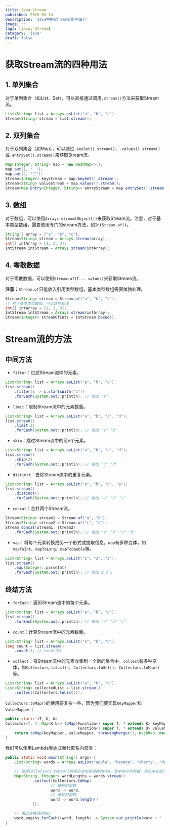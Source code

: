 ```yaml
---
title: Java-Stream
published: 2025-03-14
description: 'Java中的Stream有那些细节'
image: ''
tags: [java, Stream]
category: 'java'
draft: false 
---
```

# 获取Stream流的四种用法
## 1. 单列集合
对于单列集合（如List、Set），可以直接通过调用`.stream()`方法来获取Stream流。
```java
List<String> list = Arrays.asList("a", "b", "c");
Stream<String> stream = list.stream();
```
## 2. 双列集合
对于双列集合（如Map），可以通过`.keySet().stream()`、`.values().stream()`或`.entrySet().stream()`来获取Stream流。
```java
Map<Integer, String> map = new HashMap<>();
map.put(1, "一");
map.put(2, "二");
Stream<Integer> keyStream = map.keySet().stream();
Stream<String> valueStream = map.values().stream();
Stream<Map.Entry<Integer, String>> entryStream = map.entrySet().stream();
```
## 3. 数组
对于数组，可以使用`Arrays.stream(Object[])`来获取Stream流。注意，对于基本类型数组，需要使用专门的stream方法，如`IntStream.of()`。
```java
String[] array = {"a", "b", "c"};
Stream<String> stream = Arrays.stream(array);
int[] intArray = {1, 2, 3};
IntStream intStream = Arrays.stream(intArray);
```
## 4. 零散数据
对于零散数据，可以使用`Stream.of(T... values)`来获取Stream流。

**注意：**`Stream.of`只能放入引用类型数组，基本类型数组需要单独处理。
```java
Stream<String> stream = Stream.of("a", "b", "c");
// 对于基本类型数组，可以这样处理
int[] intArray = {1, 2, 3};
IntStream intStream = Arrays.stream(intArray);
Stream<Integer> streamOfInts = intStream.boxed();
```
# Stream流的方法
## 中间方法
- `filter`：过滤Stream流中的元素。
  
```java
List<String> list = Arrays.asList("a", "b", "c");
list.stream()
    .filter(s -> s.startsWith("a"))
    .forEach(System.out::println); // 输出 "a"
```
- `limit`：限制Stream流中的元素数量。
  
```java
List<String> list = Arrays.asList("a", "b", "c", "d");
list.stream()
    .limit(2)
    .forEach(System.out::println); // 输出 "a" "b"
```
- `skip`：跳过Stream流中的前n个元素。
  
```java
List<String> list = Arrays.asList("a", "b", "c", "d");
list.stream()
    .skip(2)
    .forEach(System.out::println); // 输出 "c" "d"
```
- `distinct`：去除Stream流中的重复元素。
  
```java
List<String> list = Arrays.asList("a", "b", "c", "a");
list.stream()
    .distinct()
    .forEach(System.out::println); // 输出 "a" "b" "c"
```
- `concat`：合并两个Stream流。
  
```java
Stream<String> stream1 = Stream.of("a", "b");
Stream<String> stream2 = Stream.of("c", "d");
Stream.concat(stream1, stream2)
    .forEach(System.out::println); // 输出 "a" "b" "c" "d"
```
- `map`：将每个元素转换成另一个形式或提取信息。`map`有多种变体，如`mapToInt`、`mapToLong`、`mapToDouble`等。
  
```java
List<String> list = Arrays.asList("1", "2", "3");
list.stream()
    .map(Integer::parseInt)
    .forEach(System.out::println); // 输出 1 2 3
```
## 终结方法
- `forEach`：遍历Stream流中的每个元素。
  
```java
List<String> list = Arrays.asList("a", "b", "c");
list.stream()
    .forEach(System.out::println); // 输出 "a" "b" "c"
```
- `count`：计算Stream流中的元素数量。
  
```java
List<String> list = Arrays.asList("a", "b", "c");
long count = list.stream()
    .count(); // count为3
```
- `collect`：将Stream流中的元素收集到一个新的集合中。`collect`有多种变体，如`Collectors.toList()`、`Collectors.toSet()`、`Collectors.toMap()`等。
  
```java
List<String> list = Arrays.asList("a", "b", "c");
List<String> collectedList = list.stream()
    .collect(Collectors.toList());
```
`Collectors.toMap()`的使用要复杂一些，因为我们要实现`KeyMapper`和`ValueMapper`：
```java
public static <T, K, U>
Collector<T, ?, Map<K,U>> toMap(Function<? super T, ? extends K> keyMapper,
                                Function<? super T, ? extends U> valueMapper) {
    return toMap(keyMapper, valueMapper, throwingMerger(), HashMap::new);
}
```
我们可以使用Lambda表达式替代匿名内部类：
```java
public static void main(String[] args) {
    List<String> words = Arrays.asList("apple", "banana", "cherry", "date");

    // 使用Collectors.toMap()将字符串列表转换为Map，其中字符串为键，字符串长度为值
    Map<String, Integer> wordLengths = words.stream()
            .collect(Collectors.toMap(
                    // 键映射函数
                    word -> word,
                    // 值映射函数
                    word -> word.length()
            ));

    // 输出转换后的Map
    wordLengths.forEach((word, length) -> System.out.println(word + " -> " + length));
}
```